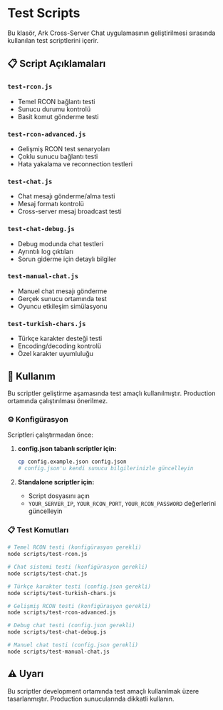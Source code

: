 # Test Scripts

Bu klasör, Ark Cross-Server Chat uygulamasının geliştirilmesi sırasında kullanılan test scriptlerini içerir.

## 📋 Script Açıklamaları

### `test-rcon.js`
- Temel RCON bağlantı testi
- Sunucu durumu kontrolü
- Basit komut gönderme testi

### `test-rcon-advanced.js`
- Gelişmiş RCON test senaryoları
- Çoklu sunucu bağlantı testi
- Hata yakalama ve reconnection testleri

### `test-chat.js`
- Chat mesajı gönderme/alma testi
- Mesaj formatı kontrolü
- Cross-server mesaj broadcast testi

### `test-chat-debug.js`
- Debug modunda chat testleri
- Ayrıntılı log çıktıları
- Sorun giderme için detaylı bilgiler

### `test-manual-chat.js`
- Manuel chat mesajı gönderme
- Gerçek sunucu ortamında test
- Oyuncu etkileşim simülasyonu

### `test-turkish-chars.js`
- Türkçe karakter desteği testi
- Encoding/decoding kontrolü
- Özel karakter uyumluluğu

## 🚀 Kullanım

Bu scriptler geliştirme aşamasında test amaçlı kullanılmıştır. Production ortamında çalıştırılması önerilmez.

### ⚙️ Konfigürasyon

Scriptleri çalıştırmadan önce:

1. **config.json tabanlı scriptler için:**
   ```bash
   cp config.example.json config.json
   # config.json'u kendi sunucu bilgilerinizle güncelleyin
   ```

2. **Standalone scriptler için:**
   - Script dosyasını açın
   - `YOUR_SERVER_IP`, `YOUR_RCON_PORT`, `YOUR_RCON_PASSWORD` değerlerini güncelleyin

### 📋 Test Komutları

```bash
# Temel RCON testi (konfigürasyon gerekli)
node scripts/test-rcon.js

# Chat sistemi testi (konfigürasyon gerekli)
node scripts/test-chat.js

# Türkçe karakter testi (config.json gerekli)
node scripts/test-turkish-chars.js

# Gelişmiş RCON testi (konfigürasyon gerekli)
node scripts/test-rcon-advanced.js

# Debug chat testi (config.json gerekli)
node scripts/test-chat-debug.js

# Manuel chat testi (config.json gerekli)
node scripts/test-manual-chat.js
```

## ⚠️ Uyarı

Bu scriptler development ortamında test amaçlı kullanılmak üzere tasarlanmıştır. Production sunucularında dikkatli kullanın.

